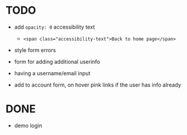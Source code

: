 # TODO

- add `opacity: 0` accessibility text
  - `<span class="accessibility-text">Back to home page</span>`

- style form errors
- form for adding additional userinfo
- having a username/email input


- add to account form, on hover pink links if the user has info already










# DONE

- demo login